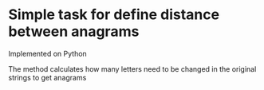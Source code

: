 # Simple task for define distance between anagrams

Implemented on Python

The method calculates how many letters need to be changed in the original strings to get anagrams
